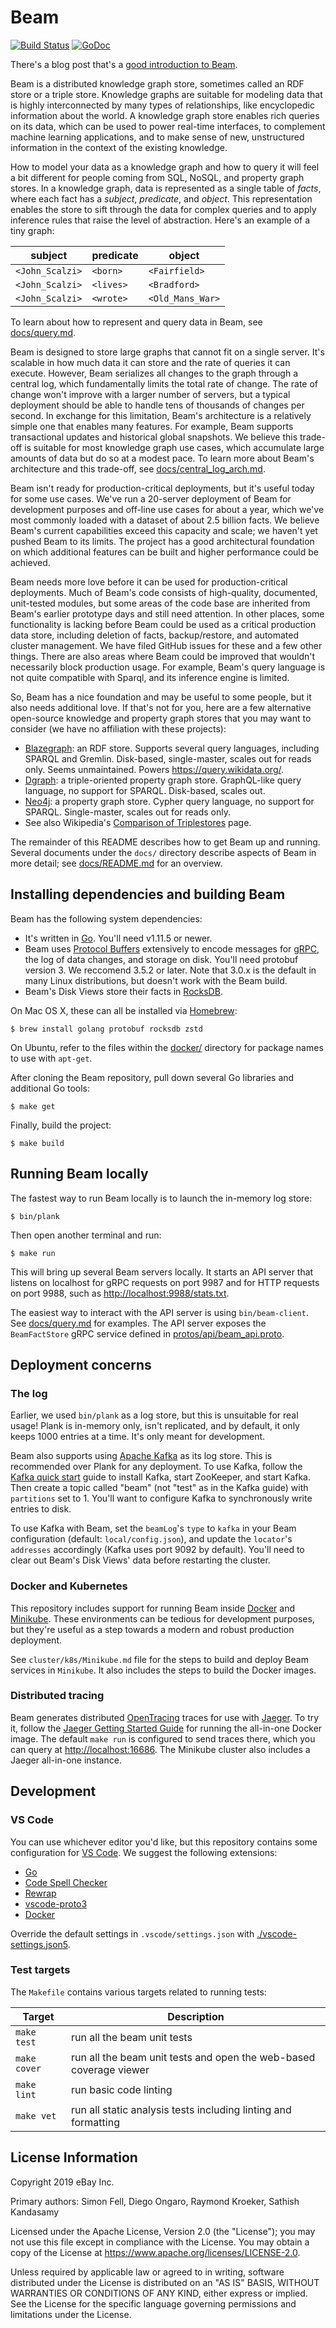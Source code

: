 # Beam

[![Build Status](https://travis-ci.com/eBay/beam.svg?branch=master)](https://travis-ci.com/eBay/beam)
[![GoDoc](https://godoc.org/github.com/eBay/beam/src/github.com/ebay/beam?status.svg)](https://godoc.org/github.com/eBay/beam/src/github.com/ebay/beam)

There's a blog post that's a [good introduction to Beam](https://www.ebayinc.com/stories/blogs/tech/beam-a-distributed-knowledge-graph-store/).

Beam is a distributed knowledge graph store, sometimes called an RDF store or a
triple store. Knowledge graphs are suitable for modeling data that is highly
interconnected by many types of relationships, like encyclopedic information
about the world. A knowledge graph store enables rich queries on its data, which
can be used to power real-time interfaces, to complement machine learning
applications, and to make sense of new, unstructured information in the context
of the existing knowledge.

How to model your data as a knowledge graph and how to query it will feel a bit
different for people coming from SQL, NoSQL, and property graph stores. In a
knowledge graph, data is represented as a single table of *facts*, where each
fact has a *subject*, *predicate*, and *object*. This representation enables the
store to sift through the data for complex queries and to apply inference rules
that raise the level of abstraction. Here's an example of a tiny graph:

subject         | predicate | object
----------------|-----------|-----------------
`<John_Scalzi>` | `<born>`  | `<Fairfield>`
`<John_Scalzi>` | `<lives>` | `<Bradford>`
`<John_Scalzi>` | `<wrote>` | `<Old_Mans_War>`

To learn about how to represent and query data in Beam, see
[docs/query.md](docs/query.md).

Beam is designed to store large graphs that cannot fit on a single server. It's
scalable in how much data it can store and the rate of queries it can execute.
However, Beam serializes all changes to the graph through a central log, which
fundamentally limits the total rate of change. The rate of change won't improve
with a larger number of servers, but a typical deployment should be able to
handle tens of thousands of changes per second. In exchange for this limitation,
Beam's architecture is a relatively simple one that enables many features. For
example, Beam supports transactional updates and historical global snapshots. We
believe this trade-off is suitable for most knowledge graph use cases, which
accumulate large amounts of data but do so at a modest pace. To learn more about
Beam's architecture and this trade-off, see
[docs/central_log_arch.md](docs/central_log_arch.md).

Beam isn't ready for production-critical deployments, but it's useful today for
some use cases. We've run a 20-server deployment of Beam for development
purposes and off-line use cases for about a year, which we've most commonly
loaded with a dataset of about 2.5 billion facts. We believe Beam's current
capabilities exceed this capacity and scale; we haven't yet pushed Beam to its
limits. The project has a good architectural foundation on which additional
features can be built and higher performance could be achieved.

Beam needs more love before it can be used for production-critical deployments.
Much of Beam's code consists of high-quality, documented, unit-tested modules,
but some areas of the code base are inherited from Beam's earlier prototype days
and still need attention. In other places, some functionality is lacking before
Beam could be used as a critical production data store, including deletion of
facts, backup/restore, and automated cluster management. We have filed
GitHub issues for these and a few other things. There are also areas where Beam
could be improved that wouldn't necessarily block production usage. For example,
Beam's query language is not quite compatible with Sparql, and its inference
engine is limited.

So, Beam has a nice foundation and may be useful to some people, but it also
needs additional love. If that's not for you, here are a few alternative
open-source knowledge and property graph stores that you may want to consider
(we have no affiliation with these projects):

- [Blazegraph](https://github.com/blazegraph/database): an RDF store. Supports
  several query languages, including SPARQL and Gremlin. Disk-based,
  single-master, scales out for reads only. Seems unmaintained. Powers
  <https://query.wikidata.org/>.
- [Dgraph](https://github.com/dgraph-io/dgraph): a triple-oriented property
  graph store. GraphQL-like query language, no support for SPARQL. Disk-based,
  scales out.
- [Neo4j](https://github.com/neo4j/neo4j): a property graph store. Cypher query
  language, no support for SPARQL. Single-master, scales out for reads only.
- See also Wikipedia's
  [Comparison of Triplestores](https://en.wikipedia.org/wiki/Comparison_of_triplestores)
  page.

The remainder of this README describes how to get Beam up and running. Several
documents under the `docs/` directory describe aspects of Beam in more
detail; see [docs/README.md](docs/README.md) for an overview.

## Installing dependencies and building Beam

Beam has the following system dependencies:
 - It's written in [Go](https://golang.org/). You'll need v1.11.5 or newer.
 - Beam uses [Protocol Buffers](https://developers.google.com/protocol-buffers/)
   extensively to encode messages for [gRPC](https://grpc.io/), the log of data
   changes, and storage on disk. You'll need protobuf version 3. We reccomend
   3.5.2 or later. Note that 3.0.x is the default in many Linux distributions, but
   doesn't work with the Beam build.
 - Beam's Disk Views store their facts in [RocksDB](https://rocksdb.org/).

On Mac OS X, these can all be installed via [Homebrew](https://brew.sh/):

	$ brew install golang protobuf rocksdb zstd

On Ubuntu, refer to the files within the [docker/](docker/) directory for
package names to use with `apt-get`.

After cloning the Beam repository, pull down several Go libraries and additional
Go tools:

	$ make get

Finally, build the project:

	$ make build

## Running Beam locally

The fastest way to run Beam locally is to launch the in-memory log store:

	$ bin/plank

Then open another terminal and run:

	$ make run

This will bring up several Beam servers locally. It starts an API server that
listens on localhost for gRPC requests on port 9987 and for HTTP requests on
port 9988, such as <http://localhost:9988/stats.txt>.

The easiest way to interact with the API server is using `bin/beam-client`. See
[docs/query.md](docs/query.md) for examples. The API server exposes the
`BeamFactStore` gRPC service defined in
[protos/api/beam_api.proto](protos/api/beam_api.proto).

## Deployment concerns

### The log

Earlier, we used `bin/plank` as a log store, but this is unsuitable for real
usage! Plank is in-memory only, isn't replicated, and by default, it only
keeps 1000 entries at a time. It's only meant for development.

Beam also supports using [Apache Kafka](https://kafka.apache.org/) as its log
store. This is recommended over Plank for any deployment. To use Kafka, follow the
[Kafka quick start](https://kafka.apache.org/quickstart) guide to install
Kafka, start ZooKeeper, and start Kafka. Then create a topic called "beam"
(not "test" as in the Kafka guide) with `partitions` set to 1. You'll want to
configure Kafka to synchronously write entries to disk.

To use Kafka with Beam, set the `beamLog`'s `type` to `kafka` in your Beam
configuration (default: `local/config.json`), and update the `locator`'s
`addresses` accordingly (Kafka uses port 9092 by default). You'll need to clear
out Beam's Disk Views' data before restarting the cluster.

### Docker and Kubernetes

This repository includes support for running Beam inside
[Docker](https://www.docker.com/) and
[Minikube](https://kubernetes.io/docs/setup/minikube/). These environments can
be tedious for development purposes, but they're useful as a step towards a
modern and robust production deployment.

See `cluster/k8s/Minikube.md` file for the steps to build and deploy Beam
services in `Minikube`. It also includes the steps to build the Docker images.

### Distributed tracing

Beam generates distributed [OpenTracing](https://opentracing.io/) traces for use
with [Jaeger](https://www.jaegertracing.io/). To try it, follow the
[Jaeger Getting Started Guide](https://www.jaegertracing.io/docs/getting-started/#all-in-one-docker-image)
for running the all-in-one Docker image. The default `make run` is configured to
send traces there, which you can query at <http://localhost:16686>. The Minikube
cluster also includes a Jaeger all-in-one instance.

## Development

### VS Code

You can use whichever editor you'd like, but this repository contains some
configuration for [VS Code](https://code.visualstudio.com/Download). We
suggest the following extensions:
 - [Go](https://marketplace.visualstudio.com/items?itemName=ms-vscode.Go)
 - [Code Spell Checker](https://marketplace.visualstudio.com/items?itemName=streetsidesoftware.code-spell-checker)
 - [Rewrap](https://marketplace.visualstudio.com/items?itemName=stkb.rewrap)
 - [vscode-proto3](https://marketplace.visualstudio.com/items?itemName=zxh404.vscode-proto3)
 - [Docker](https://marketplace.visualstudio.com/items?itemName=PeterJausovec.vscode-docker)

Override the default settings in `.vscode/settings.json` with
[./vscode-settings.json5](./vscode-settings.json5).

### Test targets

The `Makefile` contains various targets related to running tests:

Target       | Description
------------ | -----------
`make test`  | run all the beam unit tests
`make cover` | run all the beam unit tests and open the web-based coverage viewer
`make lint`  | run basic code linting
`make vet`   | run all static analysis tests including linting and formatting

## License Information

Copyright 2019 eBay Inc.

Primary authors: Simon Fell, Diego Ongaro, Raymond Kroeker, Sathish Kandasamy

Licensed under the Apache License, Version 2.0 (the "License"); you may not use
this file except in compliance with the License. You may obtain a copy of the
License at <https://www.apache.org/licenses/LICENSE-2.0>.

Unless required by applicable law or agreed to in writing, software distributed
under the License is distributed on an "AS IS" BASIS, WITHOUT WARRANTIES OR
CONDITIONS OF ANY KIND, either express or implied. See the License for the
specific language governing permissions and limitations under the License.
